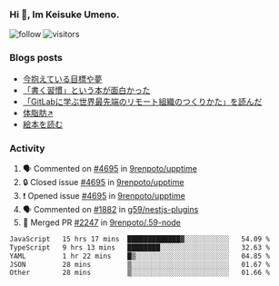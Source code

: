 ### Hi 👋, Im Keisuke Umeno.

<!--
**9renpoto/9renpoto** is a ✨ _special_ ✨ repository because its `README.md` (this file) appears on your GitHub profile.

Here are some ideas to get you started:

- 🔭 I’m currently working on ...
- 🌱 I’m currently learning ...
- 👯 I’m looking to collaborate on ...
- 🤔 I’m looking for help with ...
- 💬 Ask me about ...
- 📫 How to reach me: ...
- 😄 Pronouns: ...
- ⚡ Fun fact: ...
-->

![follow](https://img.shields.io/github/followers/9renpoto?label=Follow&style=social)
![visitors](https://komarev.com/ghpvc/?username=9renpoto&label=Profile%20views&color=0e75b6&style=flat)

### Blogs posts

<!-- BLOG-POST-LIST:START -->
- [今抱えている目標や夢](https://9renpoto.win/entry/2024/12/02/objective)
- [「書く習慣」という本が面白かった](https://9renpoto.win/entry/2024/11/11/leave_a_feeling_sad)
- [「GitLabに学ぶ世界最先端のリモート組織のつくりかた」を読んだ](https://9renpoto.win/entry/2024/09/10/remote_organization)
- [体脂肪↗](https://9renpoto.win/entry/2024/08/12/gaining_fat)
- [絵本を読む](https://9renpoto.win/entry/2024/07/26/picture_book)
<!-- BLOG-POST-LIST:END -->

### Activity

<!--START_SECTION:activity-->
1. 🗣 Commented on [#4695](https://github.com/9renpoto/upptime/issues/4695#issuecomment-2530571752) in [9renpoto/upptime](https://github.com/9renpoto/upptime)
2. 🔒 Closed issue [#4695](https://github.com/9renpoto/upptime/issues/4695) in [9renpoto/upptime](https://github.com/9renpoto/upptime)
3. ❗ Opened issue [#4695](https://github.com/9renpoto/upptime/issues/4695) in [9renpoto/upptime](https://github.com/9renpoto/upptime)
4. 🗣 Commented on [#1882](https://github.com/g59/nestjs-plugins/pull/1882#issuecomment-2530545165) in [g59/nestjs-plugins](https://github.com/g59/nestjs-plugins)
5. 🎉 Merged PR [#2247](https://github.com/9renpoto/.59-node/pull/2247) in [9renpoto/.59-node](https://github.com/9renpoto/.59-node)
<!--END_SECTION:activity-->

<!--START_SECTION:waka-->

```txt
JavaScript   15 hrs 17 mins  █████████████▓░░░░░░░░░░░   54.09 %
TypeScript   9 hrs 13 mins   ████████░░░░░░░░░░░░░░░░░   32.63 %
YAML         1 hr 22 mins    █▒░░░░░░░░░░░░░░░░░░░░░░░   04.85 %
JSON         28 mins         ▒░░░░░░░░░░░░░░░░░░░░░░░░   01.67 %
Other        28 mins         ▒░░░░░░░░░░░░░░░░░░░░░░░░   01.66 %
```

<!--END_SECTION:waka-->
